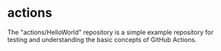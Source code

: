 # actions
The "actions/HelloWorld" repository is a simple example repository for testing and understanding the basic concepts of GitHub Actions.
